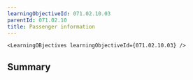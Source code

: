 ```yaml
---
learningObjectiveId: 071.02.10.03
parentId: 071.02.10
title: Passenger information
---
```


```tsx eval
<LearningOBjectives learningObjectiveId={071.02.10.03} />
```

## Summary
